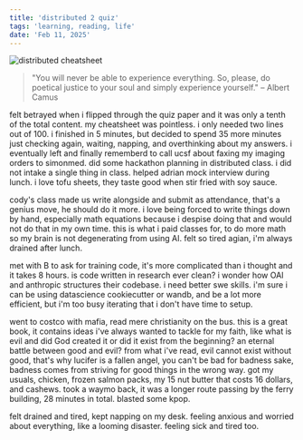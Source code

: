 ```yaml
---
title: 'distributed 2 quiz'
tags: 'learning, reading, life'
date: 'Feb 11, 2025'
---
```


![distributed cheatsheet](/images/distributed2.jpeg)

> "You will never be able to experience everything. So, please, do poetical justice to your soul and simply experience yourself." – Albert Camus

felt betrayed when i flipped through the quiz paper and it was only a tenth of the total content. my cheatsheet was pointless. i only needed two lines out of 100. i finished in 5 minutes, but decided to spend 35 more minutes just checking again, waiting, napping, and overthinking about my answers. i eventually left and finally rememberd to call ucsf about faxing my imaging orders to simonmed. did some hackathon planning in distributed class. i did not intake a single thing in class. helped adrian mock interview during lunch. i love tofu sheets, they taste good when stir fried with soy sauce.

cody's class made us write alongside and submit as attendance, that's a genius move, he should do it more. i love being forced to write things down by hand, especially math equations because i despise doing that and would not do that in my own time. this is what i paid classes for, to do more math so my brain is not degenerating from using AI. felt so tired agian, i'm always drained after lunch.

met with B to ask for training code, it's more complicated than i thought and it takes 8 hours. is code written in research ever clean? i wonder how OAI and anthropic structures their codebase. i need better swe skills. i'm sure i can be using datascience cookiecutter or wandb, and be a lot more efficient, but i'm too busy iterating that i don't have time to setup.

went to costco with mafia, read mere christianity on the bus. this is a great book, it contains ideas i've always wanted to tackle for my faith, like what is evil and did God created it or did it exist from the beginning? an eternal battle between good and evil? from what i've read, evil cannot exist without good, that's why lucifer is a fallen angel, you can't be bad for badness sake, badness comes from striving for good things in the wrong way. got my usuals, chicken, frozen salmon packs, my 15 nut butter that costs 16 dollars, and cashews. took a waymo back, it was a longer route passing by the ferry building, 28 minutes in total. blasted some kpop.

felt drained and tired, kept napping on my desk. feeling anxious and worried about everything, like a looming disaster. feeling sick and tired too.
